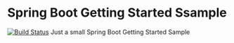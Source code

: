 # Spring Boot Getting Started Ssample

[![Build Status](https://travis-ci.org/mmalaquiasdev/spring-boot-gs-sample.svg?branch=master)](https://travis-ci.org/mmalaquiasdev/spring-boot-gs-sample)
Just a small Spring Boot Getting Started Sample
